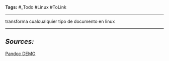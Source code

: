 **Tags:** #_Todo
#Linux  #ToLink 
- - -
transforma cualcualquier tipo de documento en linux

- - - 
## ***Sources:***
[Pandoc DEMO](https://www.youtube.com/watch?v=MQZSNT1_OnM)